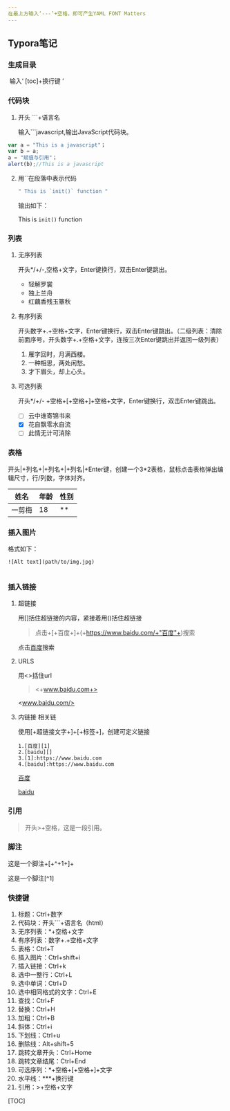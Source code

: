 ```yaml
---
在最上方输入‘---’+空格，即可产生YAML FONT Matters
---
```


## Typora笔记

### 生成目录

​	输入‘ [toc]+换行键 ’

### 代码块

1. 开头	```+语言名

   输入```javascript,输出JavaScript代码块。

``` javascript
var a = "This is a javascript"；
var b = a;
a = "赋值与引用"；
alert(b);//This is a javascript
```

2. 用``在段落中表示代码

   ``` javascript
   " This is `init()` function "
   ```

    输出如下：

   This is `init()` function

### 列表

1. 无序列表

   开头*/+/-,空格+文字，Enter键换行，双击Enter键跳出。

   - 轻解罗裳
   - 独上兰舟
   - 红藕香残玉簟秋

2. 有序列表

   开头数字+.+空格+文字，Enter键换行，双击Enter键跳出。（二级列表：清除前面序号，开头数字+.+空格+文字，连按三次Enter键跳出并返回一级列表）

   1. 雁字回时，月满西楼。
   2. 一种相思，两处闲愁。
   3. 才下眉头，却上心头。

3. 可选列表

   开头*/+/- +空格+[+空格+]+空格+文字，Enter键换行，双击Enter键跳出。

   * [ ] 云中谁寄锦书来
   * [x] 花自飘零水自流
   * [ ] 此情无计可消除

### 表格

开头|+列名+|+列名+|+列名|+Enter键，创建一个3*2表格，鼠标点击表格弹出编辑尺寸，行/列数，字体对齐。

| 姓名   | 年龄 | 性别 |
| ------ | ---- | ---- |
| 一剪梅 | 18   | **   |

### 插入图片

格式如下：

```html
![Alt text](path/to/img.jpg)
```

![]()

### 插入链接

1. 超链接

   用[]括住超链接的内容，紧接着用()括住超链接

   > 点击+[+百度+]+(+https://www.baidu.com/+"百度"+)搜索

   点击[百度](https://www.baidu.com"百度")搜索

2. URLS

   用<>括住url

   > <+www.baidu.com+>

   <www.baidu.com/>

3. 内链接 相关链

   使用[+超链接文字+]+[+标签+]，创建可定义链接

   ```
   1.[百度][1]
   2.[baidu][]
   3.[1]:https://www.baidu.com
   4.[baidu]:https://www.baidu.com
   ```

   [百度](https://www.baidu.com/)

   [baidu](https://www.baidu.com/)

### 引用

> 开头>+空格，这是一段引用。

### 脚注

这是一个脚注+[+^+1+]+

这是一个脚注[^1]

### 快捷键

1. 标题：Ctrl+数字
2. 代码块：开头```+语言名（html）
3. 无序列表：*+空格+文字
4. 有序列表：数字+.+空格+文字
5. 表格：Ctrl+T
6. 插入图片：Ctrl+shift+i
7. 插入链接：Ctrl+k
8. 选中一整行：Ctrl+L
9. 选中单词：Ctrl+D
10. 选中相同格式的文字：Ctrl+E
11. 查找：Ctrl+F
12. 替换：Ctrl+H
13. 加粗：Ctrl+B
14. 斜体：Ctrl+i
15. 下划线：Ctrl+u
16. 删除线：Alt+shift+5
17. 跳转文章开头：Ctrl+Home
18. 跳转文章结尾：Ctrl+End
19. 可选序列：*+空格+[+空格+]+文字
20. 水平线：***+换行键
21. 引用：>+空格+文字







[TOC]